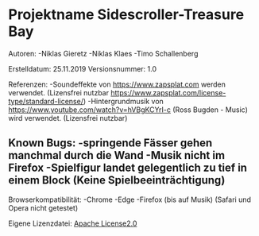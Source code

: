 # Projektname Sidescroller-Treasure Bay

Autoren:
-Niklas Gieretz
-Niklas Klaes
-Timo Schallenberg

Erstelldatum: 25.11.2019
Versionsnummer: 1.0

Referenzen:
-Soundeffekte von  https://www.zapsplat.com werden verwendet. (Lizensfrei nutzbar https://www.zapsplat.com/license-type/standard-license/)
-Hintergrundmusik von https://www.youtube.com/watch?v=hVBgKCYrI-c (Ross Bugden - Music) wird verwendet. (Lizensfrei nutzbar)

Known Bugs:
-springende Fässer gehen manchmal durch die Wand
-Musik nicht im Firefox
-Spielfigur landet gelegentlich zu tief in einem Block (Keine Spielbeeinträchtigung)
-

Browserkompatibilität:
-Chrome
-Edge
-Firefox (bis auf Musik)
(Safari und Opera nicht getestet)

Eigene Lizenzdatei:
[Apache License2.0](./LICENSE)


